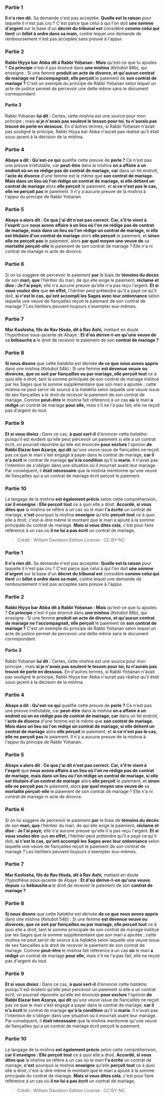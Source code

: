 
### Partie 1
<b>Il n'a rien dit.</b> Sa demande n'est pas acceptée. <b>Quelle est la raison</b> pour laquelle il n'est pas cru ? C'est parce que celui à qui l'on doit <b>une somme d'argent</b> sur la base d'un <b>décret du tribunal est</b> considéré <b>comme celui qui tient</b> un <b>billet à ordre dans sa main,</b> contre lequel une demande de remboursement n'est pas acceptée sans preuve à l'appui.

### Partie 2
<b>Rabbi Ḥiyya bar Abba dit à Rabbi Yoḥanan : Mais</b> qu'est-ce que tu ajoutes ? <b>Ce principe</b> n'est-il pas énoncé dans <b>une mishna</b> (<i>Ketubot</i> 88b), qui enseigne : Si une femme <b>produit un acte de divorce, et qu'aucun contrat de mariage ne l'accompagnait, elle perçoit</b> le paiement de <b>son contrat de mariage ?</b> C'est un exemple du principe de Rabbi Yoḥanan selon lequel un acte de justice permet de percevoir une dette même sans le document correspondant.

#### Partie 3
Rabbi Yoḥanan <b>lui dit :</b> Certes, cette mishna est une source pour mon principe ; mais <b>si je n'avais pas soulevé le tesson pour toi, tu n'aurais pas trouvé de perle en dessous.</b> En d'autres termes, si Rabbi Yoḥanan n'avait pas souligné le principe, Rabbi Ḥiyya bar Abba n'aurait pas réalisé qu'il était sous-jacent à la décision de la mishna.

### Partie 4
<b>Abaye a dit : Qu'est-ce qui</b> qualifie cette preuve de <b>perle ?</b> Ce n'est pas une preuve irréfutable, car <b>peut-être</b> dans la mishna <b>on a affaire à un endroit où on ne rédige pas de contrat de mariage, car</b> dans un tel endroit, l'<b>acte de divorce</b> d'une femme est le même que <b>son contrat de mariage. Mais dans un lieu où l'on rédige un contrat de mariage, si elle détient un contrat de mariage</b> alors <b>elle perçoit</b> le paiement, et <b>si ce n'est pas le cas, elle ne perçoit pas</b> le paiement. Il n'y a aucune preuve de la mishna à l'appui du principe de Rabbi Yoḥanan.

### Partie 5
<b>Abaye a alors dit : Ce que j'ai dit n'est pas correct. Car, s'il te vient à l'esprit</b> que <b>nous avons affaire à un lieu où l'on ne rédige pas de contrat de mariage, mais dans un lieu où l'on rédige un contrat de mariage, si elle est titulaire d'un contrat de mariage</b> alors <b>elle perçoit</b> le paiement, et <b>sinon elle ne perçoit pas</b> le paiement, alors <b>par quel moyen</b> <b>une veuve de</b> sa <b>mortalité perçoit-elle</b> le paiement de son contrat de mariage ? Elle n'a ni contrat de mariage ni acte de divorce.

### Partie 6
Si on lui suggère de percevoir le paiement <b>par</b> le biais de <b>témoins du décès</b> de son <b>mari, que</b> l'héritier du mari, de qui elle exige le paiement, <b>réclame et dise : Je l'ai payé;</b> elle n'a aucune preuve qu'elle n'a pas reçu l'argent. <b>Et si vous voulez dire</b> que <b>en effet,</b> l'héritier peut prétendre qu'il a payé ce qu'il doit, <b>si c'est le cas, qu'ont accompli les Sages avec leur ordonnance</b> selon laquelle une veuve de fiançailles reçoit le paiement de son contrat de mariage ? Les héritiers peuvent toujours s'exempter eux-mêmes.

### Partie 7
<b>Mar Kashisha, fils de Rav Ḥisda, dit à Rav Ashi,</b> mettant en doute l'hypothèse sous-jacente de Abaye : <b>Et d'où dérive-t-on</b> <b>qu'une veuve de</b> sa <b>bébauche a</b> le droit de recevoir le paiement de son <b>contrat de mariage ?</b>

### Partie 8
<b>Si nous disons</b> que cette <i>halakha</i> est dérivée <b>de ce que nous avons appris</b> dans une mishna (<i>Ketubot</i> 54b) : Si une femme <b>est devenue veuve ou divorcée, que ce soit par fiançailles ou par mariage, elle perçoit tout</b> ce à quoi elle a droit, tant la somme principale de son contrat de mariage institué par les Sages que la somme supplémentaire que son mari a ajoutée ; cette mishna ne peut servir de source à la <i>halakha</i> selon laquelle une veuve issue de ses fiançailles a le droit de recevoir le paiement de son contrat de mariage. Comme <b>peut-être</b> le mishna fait référence à un cas <b>où</b> le mari <b>a rédigé</b> un contrat de mariage <b>pour elle,</b> mais s'il ne l'a pas fait, elle ne reçoit pas d'argent du tout.

### Partie 9
<b>Et si vous disiez : </b> Dans ce cas, <b>à quoi sert-il</b> d'énoncer</b> cette <i>halakha</i> puisqu'il est évident qu'elle peut percevoir un paiement si elle a un contrat écrit, on pourrait répondre qu'elle est énoncée <b>pour exclure</b> l'opinion <b>de Rabbi Elazar ben Azarya, qui dit</b> qu'une veuve issue de fiançailles ne reçoit pas ce que le mari s'est engagé à payer dans le contrat de mariage, <b>car il n'a écrit</b> le contrat de mariage <b>qu'à la condition</b> qu'il la <b>marie. </b> Il n'avait pas l'intention de s'obliger dans une situation où il mourrait avant leur mariage. Par conséquent, il <b>était nécessaire</b> que la mishna mentionne qu'une veuve de fiançailles qui a un contrat de mariage écrit perçoit le paiement.

### Partie 10
Le langage de la mishna <b>est également précis</b> selon cette compréhension, <b>car il enseigne : Elle perçoit tout</b> ce à quoi elle a droit. <b>Accordé, si vous dites que</b> la mishna se réfère à un cas où le mari <b>l'a écrite</b> un contrat de mariage, <b>c'est</b> pourquoi la mishna <b>enseigne</b> qu'elle <b>perçoit tout</b> ce à quoi elle a droit, c'est-à-dire même le montant que le mari a ajouté à la somme principale du contrat de mariage. <b>Mais si vous dites cela</b>, c'est pour faire référence à un cas où <b>il ne lui a pas écrit</b> un contrat de mariage,

>Crédit : William Davidson Edition
>License : CC BY-NC
### Partie 1
<b>Il n'a rien dit.</b> Sa demande n'est pas acceptée. <b>Quelle est la raison</b> pour laquelle il n'est pas cru ? C'est parce que celui à qui l'on doit <b>une somme d'argent</b> sur la base d'un <b>décret du tribunal est</b> considéré <b>comme celui qui tient</b> un <b>billet à ordre dans sa main,</b> contre lequel une demande de remboursement n'est pas acceptée sans preuve à l'appui.

### Partie 2
<b>Rabbi Ḥiyya bar Abba dit à Rabbi Yoḥanan : Mais</b> qu'est-ce que tu ajoutes ? <b>Ce principe</b> n'est-il pas énoncé dans <b>une mishna</b> (<i>Ketubot</i> 88b), qui enseigne : Si une femme <b>produit un acte de divorce, et qu'aucun contrat de mariage ne l'accompagnait, elle perçoit</b> le paiement de <b>son contrat de mariage ?</b> C'est un exemple du principe de Rabbi Yoḥanan selon lequel un acte de justice permet de percevoir une dette même sans le document correspondant.

#### Partie 3
Rabbi Yoḥanan <b>lui dit :</b> Certes, cette mishna est une source pour mon principe ; mais <b>si je n'avais pas soulevé le tesson pour toi, tu n'aurais pas trouvé de perle en dessous.</b> En d'autres termes, si Rabbi Yoḥanan n'avait pas souligné le principe, Rabbi Ḥiyya bar Abba n'aurait pas réalisé qu'il était sous-jacent à la décision de la mishna.

### Partie 4
<b>Abaye a dit : Qu'est-ce qui</b> qualifie cette preuve de <b>perle ?</b> Ce n'est pas une preuve irréfutable, car <b>peut-être</b> dans la mishna <b>on a affaire à un endroit où on ne rédige pas de contrat de mariage, car</b> dans un tel endroit, l'<b>acte de divorce</b> d'une femme est le même que <b>son contrat de mariage. Mais dans un lieu où l'on rédige un contrat de mariage, si elle détient un contrat de mariage</b> alors <b>elle perçoit</b> le paiement, et <b>si ce n'est pas le cas, elle ne perçoit pas</b> le paiement. Il n'y a aucune preuve de la mishna à l'appui du principe de Rabbi Yoḥanan.

### Partie 5
<b>Abaye a alors dit : Ce que j'ai dit n'est pas correct. Car, s'il te vient à l'esprit</b> que <b>nous avons affaire à un lieu où l'on ne rédige pas de contrat de mariage, mais dans un lieu où l'on rédige un contrat de mariage, si elle est titulaire d'un contrat de mariage</b> alors <b>elle perçoit</b> le paiement, et <b>sinon elle ne perçoit pas</b> le paiement, alors <b>par quel moyen</b> <b>une veuve de</b> sa <b>mortalité perçoit-elle</b> le paiement de son contrat de mariage ? Elle n'a ni contrat de mariage ni acte de divorce.

### Partie 6
Si on lui suggère de percevoir le paiement <b>par</b> le biais de <b>témoins du décès</b> de son <b>mari, que</b> l'héritier du mari, de qui elle exige le paiement, <b>réclame et dise : Je l'ai payé;</b> elle n'a aucune preuve qu'elle n'a pas reçu l'argent. <b>Et si vous voulez dire</b> que <b>en effet,</b> l'héritier peut prétendre qu'il a payé ce qu'il doit, <b>si c'est le cas, qu'ont accompli les Sages avec leur ordonnance</b> selon laquelle une veuve de fiançailles reçoit le paiement de son contrat de mariage ? Les héritiers peuvent toujours s'exempter eux-mêmes.

### Partie 7
<b>Mar Kashisha, fils de Rav Ḥisda, dit à Rav Ashi,</b> mettant en doute l'hypothèse sous-jacente de Abaye : <b>Et d'où dérive-t-on</b> <b>qu'une veuve depuis</b> sa <b>bébauche a</b> le droit de recevoir le paiement de son <b>contrat de mariage ?</b>

### Partie 8
<b>Si nous disons</b> que cette <i>halakha</i> est dérivée <b>de ce que nous avons appris</b> dans une mishna (<i>Ketubot</i> 54b) : Si une femme <b>est devenue veuve ou divorcée, que ce soit par fiançailles ou par mariage, elle perçoit tout</b> ce à quoi elle a droit, tant la somme principale de son contrat de mariage institué par les Sages que la somme supplémentaire que son mari a ajoutée ; cette mishna ne peut servir de source à la <i>halakha</i> selon laquelle une veuve issue de ses fiançailles a le droit de recevoir le paiement de son contrat de mariage. Comme <b>peut-être</b> le mishna fait référence à un cas <b>où</b> le mari <b>a rédigé</b> un contrat de mariage <b>pour elle,</b> mais s'il ne l'a pas fait, elle ne reçoit pas d'argent du tout.

### Partie 9
<b>Et si vous disiez : </b> Dans ce cas, <b>à quoi sert-il</b> d'énoncer</b> cette <i>halakha</i> puisqu'il est évident qu'elle peut percevoir un paiement si elle a un contrat écrit, on pourrait répondre qu'elle est énoncée <b>pour exclure</b> l'opinion <b>de Rabbi Elazar ben Azarya, qui dit</b> qu'une veuve issue de fiançailles ne reçoit pas ce que le mari s'est engagé à payer dans le contrat de mariage, <b>car il n'a écrit</b> le contrat de mariage <b>qu'à la condition</b> qu'il la <b>marie. </b> Il n'avait pas l'intention de s'obliger dans une situation où il mourrait avant leur mariage. Par conséquent, il <b>était nécessaire</b> que la mishna mentionne qu'une veuve de fiançailles qui a un contrat de mariage écrit perçoit le paiement.

### Partie 10
Le langage de la mishna <b>est également précis</b> selon cette compréhension, <b>car il enseigne : Elle perçoit tout</b> ce à quoi elle a droit. <b>Accordé, si vous dites que</b> la mishna se réfère à un cas où le mari <b>l'a écrite</b> un contrat de mariage, <b>c'est</b> pourquoi la mishna <b>enseigne</b> qu'elle <b>perçoit tout</b> ce à quoi elle a droit, c'est-à-dire même le montant que le mari a ajouté à la somme principale du contrat de mariage. <b>Mais si vous dites cela</b>, c'est pour faire référence à un cas où <b>il ne lui a pas écrit</b> un contrat de mariage,

>Crédit : William Davidson Edition
>License : CC BY-NC